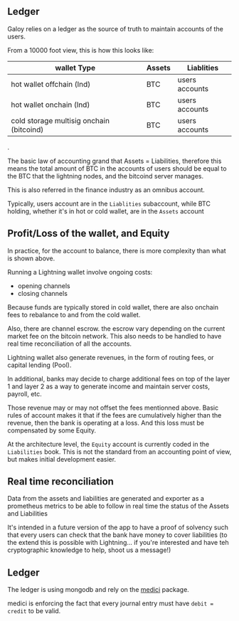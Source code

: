 ## Ledger

Galoy relies on a ledger as the source of truth to maintain accounts of the users.

From a 10000 foot view, this is how this looks like: 

wallet Type | Assets | Liablities
--- | --- | ---
hot wallet offchain (lnd) | BTC | users accounts
hot wallet onchain (lnd) | BTC | users accounts
cold storage multisig onchain (bitcoind) | BTC | users accounts
.


The basic law of accounting grand that Assets = Liabilities, therefore this means the total amount of BTC in the accounts of users should be equal to the BTC that the lightning nodes, and the bitcoind server manages.

This is also referred in the finance industry as an omnibus account.

Typically, users account are in the `Liablities` subaccount, while BTC holding, whether it's in hot or cold wallet, are in the `Assets` account

## Profit/Loss of the wallet, and Equity

In practice, for the account to balance, there is more complexity than what is shown above.

Running a Lightning wallet involve ongoing costs:
- opening channels
- closing channels

Because funds are typically stored in cold wallet, there are also onchain fees to rebalance to and from the cold wallet.

Also, there are channel escrow. the escrow vary depending on the current market fee on the bitcoin network. This also needs to be handled to have real time reconciliation of all the accounts.


Lightning wallet also generate revenues, in the form of routing fees, or capital lending (Pool). 

In additional, banks may decide to charge additional fees on top of the layer 1 and layer 2 as a way to generate income and maintain server costs, payroll, etc.

Those revenue may or may not offset the fees mentionned above. Basic rules of account makes it that if the fees are cumulatively higher than the revenue, then the bank is operating at a loss. And this loss must be compensated by some Equity.

At the architecture level, the `Equity` account is currently coded in the `Liabilities` book. This is not the standard from an accounting point of view, but makes initial development easier.

## Real time reconciliation

Data from the assets and liabilities are generated and exporter as a prometheus metrics to be able to follow in real time the status of the Assets and Liabilities

It's intended in a future version of the app to have a proof of solvency such that every users can check that the bank have money to cover liabilities (to the extend this is possible with Lightning... if you're interested and have teh cryptographic knowledge to help, shoot us a message!)

## Ledger

The ledger is using mongodb and rely on the [medici](https://github.com/flash-oss/medici) package. 

medici is enforcing the fact that every journal entry must have `debit = credit` to be valid.
